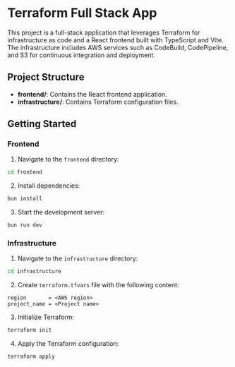 # Terraform Full Stack App

This project is a full-stack application that leverages Terraform for infrastructure as code and a React frontend built with TypeScript and Vite. The infrastructure includes AWS services such as CodeBuild, CodePipeline, and S3 for continuous integration and deployment.

## Project Structure

- **frontend/**: Contains the React frontend application.
- **infrastructure/**: Contains Terraform configuration files.

## Getting Started

### Frontend

1. Navigate to the `frontend` directory:

```sh
cd frontend
```

2. Install dependencies:

```sh
bun install
```

3. Start the development server:

```sh
bun run dev
```

### Infrastructure

1. Navigate to the `infrastructure` directory:

```sh
cd infrastructure
```

2. Create `terraform.tfvars` file with the following content:

```hcl
region       = <AWS region>
project_name = <Project name>
```

3. Initialize Terraform:

```sh
terraform init
```

4. Apply the Terraform configuration:

```sh
terraform apply
```
